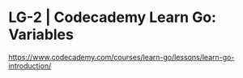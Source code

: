 # LG-2 | Codecademy Learn Go: Variables

https://www.codecademy.com/courses/learn-go/lessons/learn-go-introduction/
